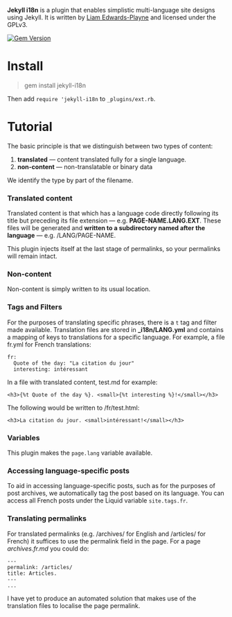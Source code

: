 **Jekyll i18n** is a plugin that enables simplistic multi-language site designs using Jekyll. It is written by [Liam Edwards-Playne](liamz.co) and licensed under the GPLv3.

[![Gem Version](https://badge.fury.io/rb/jekyll-i18n.png)](http://badge.fury.io/rb/jekyll-i18n)

# Install
> gem install jekyll-i18n

Then add `require 'jekyll-i18n` to `_plugins/ext.rb`.

# Tutorial
The basic principle is that we distinguish between two types of content:

1. **translated** — content translated fully for a single language.
3. **non-content** — non-translatable or binary data

We identify the type by part of the filename. 

### Translated content
Translated content is that which has a language code directly following its title but preceding its file extension — e.g. **PAGE-NAME.LANG.EXT**. These files will be generated and **written to a subdirectory named after the language** — e.g. /LANG/PAGE-NAME.

This plugin injects itself at the last stage of permalinks, so your permalinks will remain intact. 

### Non-content
Non-content is simply written to its usual location. 

### Tags and Filters
For the purposes of translating specific phrases, there is a `t` tag and filter made available. Translation files are stored in **\_i18n/LANG.yml** and contains a mapping of keys to translations for a specific language. For example, a file fr.yml for French translations:
```
fr:
  Quote of the day: "La citation du jour"
  interesting: intéressant
```

In a file with translated content, test.md for example:
```
<h3>{%t Quote of the day %}. <small>{%t interesting %}!</small></h3>
```

The following would be written to /fr/test.html:
```
<h3>La citation du jour. <small>intéressant!</small></h3>
```

### Variables
This plugin makes the `page.lang` variable available.

### Accessing language-specific posts
To aid in accessing language-specific posts, such as for the purposes of post archives, we automatically tag the post based on its language. You can access all French posts under the Liquid variable `site.tags.fr`. 

### Translating permalinks
For translated permalinks (e.g. /archives/ for English and /articles/ for French) it suffices to use the permalink field in the page. For a page _archives.fr.md_ you could do:
```
---
permalink: /articles/
title: Articles.
---
...
```

I have yet to produce an automated solution that makes use of the translation files to localise the page permalink. 
